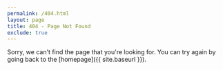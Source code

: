 ```yaml
---
permalink: /404.html
layout: page
title: 404 - Page Not Found
exclude: true
---
```

Sorry, we can't find the page that you're looking for. You can try again by going back to the [homepage]({{ site.baseurl }}).